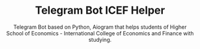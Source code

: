 <h1 align="center">Telegram Bot ICEF Helper</h1>

<p align="center">Telegram Bot based on Python, Aiogram that helps students of Higher School of Economics - Internatiоnal Cоllege of Ecоnоmics and Finanсe with studying.</p>
